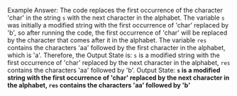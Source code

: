 Example Answer:
The code replaces the first occurrence of the character 'char' in the string `s` with the next character in the alphabet. The variable `s` was initially a modified string with the first occurrence of 'char' replaced by 'b', so after running the code, the first occurrence of 'char' will be replaced by the character that comes after it in the alphabet. The variable `res` contains the characters 'aa' followed by the first character in the alphabet, which is 'a'. Therefore, the Output State is: `s` is a modified string with the first occurrence of 'char' replaced by the next character in the alphabet, `res` contains the characters 'aa' followed by 'b'.
Output State: **`s` is a modified string with the first occurrence of 'char' replaced by the next character in the alphabet, `res` contains the characters 'aa' followed by 'b'**